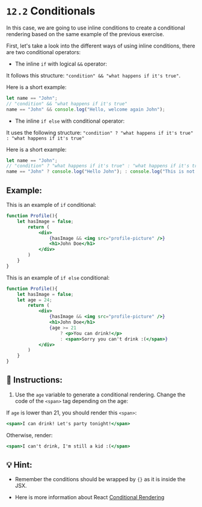 # `12.2` Conditionals

In this case, we are going to use inline conditions to create a conditional rendering based on the same example of the previous exercise.

First, let's take a look into the different ways of using inline conditions, there are two conditional operators:

+ The inline `if` with logical `&&` operator:

It follows this structure: `"condition" && "what happens if it's true"`.

Here is a short example:

```js
let name == "John";
// "condition" && "what happens if it's true"
name == "John" && console.log("Hello, welcome again John");
```

+ The inline `if else` with conditional operator:

It uses the following structure: `"condition" ? "what happens if it's true" : "what happens if it's true"`

Here is a short example:

```js
let name == "John";
// "condition" ? "what happens if it's true" : "what happens if it's true"
name == "John" ? console.log("Hello John"); : console.log("This is not John")
```

## Example:

This is an example of `if` conditional:

```jsx
function Profile(){
    let hasImage = false;
        return (
            <div>
                {hasImage && <img src="profile-picture" />}
                <h1>John Doe</h1>
            </div>
        )
    }
}
```

This is an example of `if else` conditional:

```jsx
function Profile(){
    let hasImage = false;
    let age = 24;
        return (
            <div>
                {hasImage && <img src="profile-picture" />}
                <h1>John Doe</h1>
                {age >= 21 
                    ? <p>You can drink!</p> 
                    : <span>Sorry you can't drink :(</span>}
            </div>
        )
    }
}
```

## 📝 Instructions:

1. Use the `age` variable to generate a conditional rendering. Change the code of the `<span>` tag depending on the age:

If `age` is lower than 21, you should render this `<span>`:

```jsx
<span>I can drink! Let's party tonight!</span>
```

Otherwise, render:

```jsx
<span>I can't drink, I'm still a kid :(</span>
```

## 💡 Hint:

+ Remember the conditions should be wrapped by `{}` as it is inside the JSX.

+ Here is more information about React [Conditional Rendering](https://reactjs.org/docs/conditional-rendering.html)